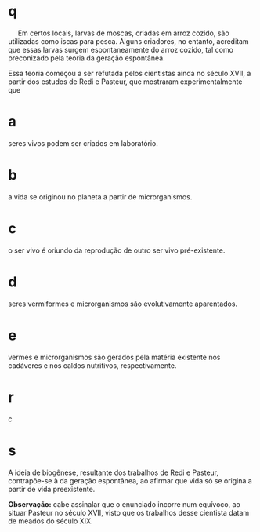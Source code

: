 # q
     Em certos locais, larvas de moscas, criadas em arroz cozido, são utilizadas como iscas para pesca. Alguns criadores, no entanto, acreditam que essas larvas surgem espontaneamente do arroz cozido, tal como preconizado pela teoria da geração espontânea.

Essa teoria começou a ser refutada pelos cientistas ainda no século XVII, a partir dos estudos de Redi e Pasteur, que mostraram experimentalmente que

# a
seres vivos podem ser criados em laboratório.

# b
a vida se originou no planeta a partir de microrganismos.

# c
o ser vivo é oriundo da reprodução de outro ser vivo pré-existente.

# d
seres vermiformes e microrganismos são evolutivamente aparentados.

# e
vermes e microrganismos são gerados pela matéria existente nos cadáveres e nos caldos nutritivos, respectivamente.

# r
c

# s
A ideia de biogênese, resultante dos trabalhos de Redi e Pasteur, contrapõe-se à da geração espontânea, ao afirmar que vida só se origina a partir de vida preexistente.

**Observação:** cabe assinalar que o enunciado incorre num equívoco, ao situar Pasteur no século XVII, visto que os trabalhos desse cientista datam de meados do século XIX.
